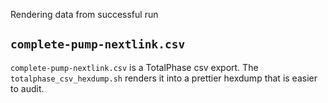 
Rendering data from successful run

## `complete-pump-nextlink.csv`

`complete-pump-nextlink.csv` is a TotalPhase csv export.  The
`totalphase_csv_hexdump.sh` renders it into a prettier hexdump that is easier
to audit.
